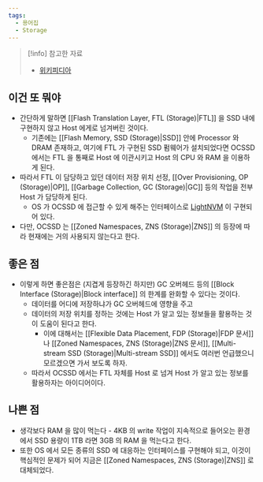 ```yaml
---
tags:
  - 용어집
  - Storage
---
```

> [!info] 참고한 자료
> - [위키피디아](https://en.wikipedia.org/wiki/Open-channel_SSD)

## 이건 또 뭐야

- 간단하게 말하면 [[Flash Translation Layer, FTL (Storage)|FTL]] 을 SSD 내에 구현하지 않고 Host 에게로 넘겨버린 것이다.
	- 기존에는 [[Flash Memory, SSD (Storage)|SSD]] 안에 Processor 와 DRAM 존재하고, 여기에 FTL 가 구현된 SSD 펌웨어가 설치되었다면 OCSSD 에서는 FTL 을 통째로 Host 에 이관시키고 Host 의 CPU 와 RAM 을 이용하게 된다.
- 따라서 FTL 이 담당하고 있던 데이터 저장 위치 선정, [[Over Provisioning, OP (Storage)|OP]], [[Garbage Collection, GC (Storage)|GC]] 등의 작업을 전부 Host 가 담당하게 된다.
	- OS 가 OCSSD 에 접근할 수 있게 해주는 인터페이스로 [LightNVM](http://lightnvm.io/) 이 구현되어 있다.
- 다만, OCSSD 는 [[Zoned Namespaces, ZNS (Storage)|ZNS]] 의 등장에 따라 현재에는 거의 사용되지 않는다고 한다.

## 좋은 점

- 이렇게 하면 좋은점은 (지겹게 등장하긴 하지만) GC 오버헤드 등의 [[Block Interface (Storage)|Block interface]] 의 한계를 완화할 수 있다는 것이다.
	- 데이터를 어디에 저장하냐가 GC 오버헤드에 영향을 주고
	- 데이터의 저장 위치를 정하는 것에는 Host 가 알고 있는 정보들을 활용하는 것이 도움이 된다고 한다.
		- 이에 대해서는 [[Flexible Data Placement, FDP (Storage)|FDP 문서]] 나 [[Zoned Namespaces, ZNS (Storage)|ZNS 문서]], [[Multi-stream SSD (Storage)|Multi-stream SSD]] 에서도 여러번 언급했으니 모르겠으면 가서 보도록 하자.
	- 따라서 OCSSD 에서는 FTL 자체를 Host 로 넘겨 Host 가 알고 있는 정보를 활용하자는 아이디어이다.

## 나쁜 점

- 생각보다 RAM 을 많이 먹는다 - 4KB 의 write 작업이 지속적으로 들어오는 환경에서 SSD 용량이 1TB 라면 3GB 의 RAM 을 먹는다고 한다.
- 또한 OS 에서 모든 종류의 SSD 에 대응하는 인터페이스를 구현해야 되고, 이것이 핵심적인 문제가 되어 지금은 [[Zoned Namespaces, ZNS (Storage)|ZNS]] 로 대체되었다.